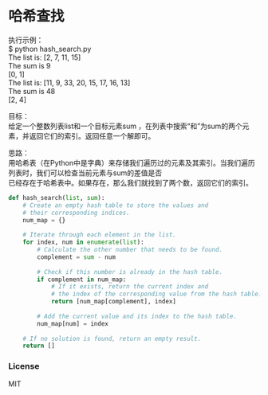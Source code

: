 # 哈希查找

执行示例：  
$ python hash_search.py  
The list is: [2, 7, 11, 15]  
The sum is 9  
[0, 1]  
The list is: [11, 9, 33, 20, 15, 17, 16, 13]  
The sum is 48  
[2, 4]  
  
目标：  
给定一个整数列表list和一个目标元素sum ，在列表中搜索“和”为sum的两个元素，并返回它们的索引。返回任意一个解即可。  
  
思路：  
用哈希表（在Python中是字典）来存储我们遍历过的元素及其索引。当我们遍历列表时，我们可以检查当前元素与sum的差值是否  
已经存在于哈希表中。如果存在，那么我们就找到了两个数，返回它们的索引。  
  
```python
def hash_search(list, sum):
    # Create an empty hash table to store the values and 
    # their corresponding indices.
    num_map = {}
    
    # Iterate through each element in the list.
    for index, num in enumerate(list):
        # Calculate the other number that needs to be found.
        complement = sum - num
        
        # Check if this number is already in the hash table.
        if complement in num_map:
            # If it exists, return the current index and 
            # the index of the corresponding value from the hash table.
            return [num_map[complement], index]
        
        # Add the current value and its index to the hash table.
        num_map[num] = index
    
    # If no solution is found, return an empty result.
    return []
```

### License  
  
MIT

